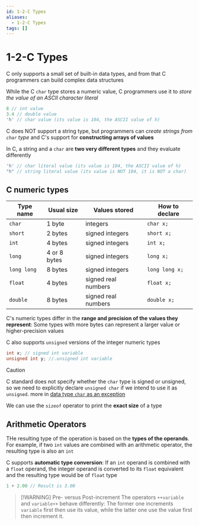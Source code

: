 ```yaml
---
id: 1-2-C Types
aliases:
  - 1-2-C Types
tags: []
---
```


# 1-2-C Types

C only supports a small set of built-in data types, and from that C programmers can build complex data structures

While the C `char` type stores a numeric value, C programmers use it to _store the value of an ASCII character literal_

```c
8 // int value
3.4 // double value
'h' // char value (its value is 104, the ASCII value of h)

```

C does NOT support a string type, but programmers can _create strings from `char` type_ and C's support for **constructing arrays of values**

In C, a string and a `char` are **two very different types** and they evaluate differently

```c
'h' // char literal value (its value is 104, the ASCII value of h)
"h" // string literal value (its value is NOT 104, it is NOT a char)
```

## C numeric types

| Type name   | Usual size   | Values stored       | How to declare |
| ----------- | ------------ | ------------------- | -------------- |
| `char`      | 1 byte       | integers            | `char x;`      |
| `short`     | 2 bytes      | signed integers     | `short x;`     |
| `int`       | 4 bytes      | signed integers     | `int x;`       |
| `long`      | 4 or 8 bytes | signed integers     | `long x;`      |
| `long long` | 8 bytes      | signed integers     | `long long x;` |
| `float`     | 4 bytes      | signed real numbers | `float x;`     |
| `double`    | 8 bytes      | signed real numbers | `double x;`    |

C's numeric types differ in the **range and precision of the values they represent**: Some types with more bytes can represent a larger value or higher-precision values

C also supports `unsigned` versions of the integer numeric types

```c
int x; // signed int variable
unsigned int y; //.unsigned int variable
```

> [!CAUTION]
> C standard does not specify whether the `char` type is signed or unsigned, so we need to explicitly declare `unsigned char` if we intend to use it as `unsigned`. more in [data type `char` as an exception](01-Areas/Computer/Computer_Architecture_Programmer_Perspective/notes/chapter2/2.1.Information%20Storage/Data%20type%20%60char%60%20as%20an%20exception.md)

We can use the `sizeof` operator to print the **exact size** of a type

## Arithmetic Operators

THe resulting type of the operation is based on the **types of the operands**. For example, if two `int` values are combined with an arithmetic operator, the resulting type is also an `int`

C supports **automatic type conversion**: If an `int` operand is combined with a `float` operand, the integer operand is converted to its `float` equivalent and the resulting type would be of `float` type

```c
1 + 2.00 // Result is 3.00
```

> [!WARNING] Pre- versus Post-increment
> The operators `++variable` and `variable++` behave differently: The former one increments `variable` first then use its value, while the latter one use the value first then increment it.
